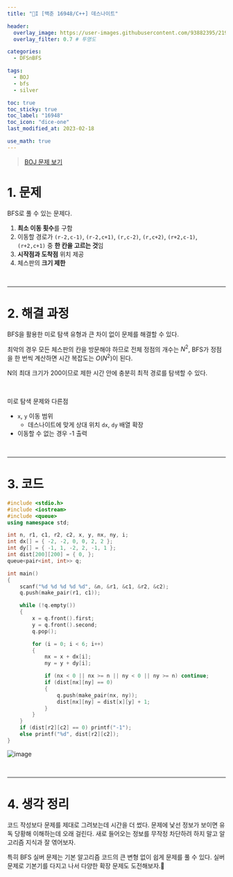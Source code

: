 ```yaml
---
title: "🤍I [백준 16948/C++] 데스나이트"

header:
  overlay_image: https://user-images.githubusercontent.com/93882395/219827686-80a22f61-e27e-4c08-9d55-feac34be8ec4.png
  overlay_filter: 0.7 # 투명도

categories:
  - DFSnBFS

tags:
  - BOJ
  - bfs
  - silver

toc: true
toc_sticky: true
toc_label: "16948"
toc_icon: "dice-one"
last_modified_at: 2023-02-18

use_math: true
---
```


> [BOJ 문제 보기](https://www.acmicpc.net/problem/16948)

# 1. 문제


BFS로 풀 수 있는 문제다. 

1.   **최소 이동 횟수**를 구함
2.   이동할 경로가 `(r-2,c-1)`, `(r-2,c+1)`, `(r,c-2)`, `(r,c+2)`, `(r+2,c-1)`, `(r+2,c+1)` 중 **한 칸을 고르는 것**임
3.   **시작점과 도착점** 위치 제공
4.   체스판의 **크기 제한**

<br>

---

# 2. 해결 과정

BFS을 활용한 미로 탐색 유형과 큰 차이 없이 문제를 해결할 수 있다.

최악의 경우 모든 체스판의 칸을 방문해야 하므로 전체 정점의 개수는 $N^{2}$, BFS가 정점을 한 번씩 계산하면 시간 복잡도는 $O(N^{2})$이 된다.

N의 최대 크기가 200이므로 제한 시간 안에 충분히 최적 경로를 탐색할 수 있다.

<br>

미로 탐색 문제와 다른점

*   `x`, `y` 이동 범위
    *   데스나이트에 맞게 상대 위치 `dx`, `dy` 배열 확장
*   이동할 수 없는 경우 -1 출력

<br>

---
# 3. 코드

```c++
#include <stdio.h>
#include <iostream>
#include <queue>
using namespace std;

int n, r1, c1, r2, c2, x, y, nx, ny, i;
int dx[] = { -2, -2, 0, 0, 2, 2 };
int dy[] = { -1, 1, -2, 2, -1, 1 };
int dist[200][200] = { 0, };
queue<pair<int, int>> q;

int main()
{
	scanf("%d %d %d %d %d", &n, &r1, &c1, &r2, &c2);
	q.push(make_pair(r1, c1));

	while (!q.empty())
	{
		x = q.front().first;
		y = q.front().second;
		q.pop();

		for (i = 0; i < 6; i++)
		{
			nx = x + dx[i];
			ny = y + dy[i];

			if (nx < 0 || nx >= n || ny < 0 || ny >= n) continue;
			if (dist[nx][ny] == 0)
			{
				q.push(make_pair(nx, ny));
				dist[nx][ny] = dist[x][y] + 1;
			}
		}
	}
	if (dist[r2][c2] == 0) printf("-1");
	else printf("%d", dist[r2][c2]);
}
```

![image](https://user-images.githubusercontent.com/93882395/219829996-2bd5492b-744d-40be-b87f-ff4ce2a3cf67.png)

<br>

---

# 4. 생각 정리

코드 작성보다 문제를 제대로 그려보는데 시간을 더 썼다. 문제에 낯선 정보가 보이면 유독 당황해 이해하는데 오래 걸린다. 새로 들어오는 정보를 무작정 차단하려 하지 말고 알고리즘 지식과 잘 엮어보자. 

특히 BFS 실버 문제는 기본 알고리즘 코드의 큰 변형 없이 쉽게 문제를 풀 수 있다. 실버 문제로 기본기를 다지고 나서 다양한 확장 문제도 도전해보자.🥰